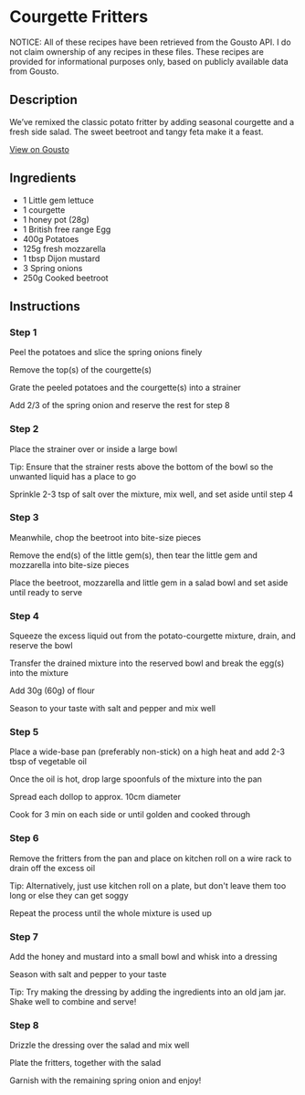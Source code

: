 # Courgette Fritters

NOTICE: All of these recipes have been retrieved from the Gousto API. I do not claim ownership of any recipes in these files. These recipes are provided for informational purposes only, based on publicly available data from Gousto.

## Description

We’ve remixed the classic potato fritter by adding seasonal courgette and a fresh side salad. The sweet beetroot and tangy feta make it a feast. 

[View on Gousto](https://www.gousto.co.uk/recipes/cookbook/courgette-fritters)

## Ingredients

- 1 Little gem lettuce
- 1 courgette
- 1 honey pot (28g)
- 1 British free range Egg
- 400g Potatoes
- 125g fresh mozzarella
- 1 tbsp Dijon mustard
- 3 Spring onions
- 250g Cooked beetroot

## Instructions


### Step 1

Peel the potatoes and slice the spring onions finely


Remove the top<span class="text-danger">(s)</span> of the courgette<span class="text-danger">(s)</span>


Grate the peeled potatoes and the courgette<span class="text-danger">(s)</span> into a strainer


Add 2/3 of the spring onion and reserve the rest for step 8


### Step 2

Place the strainer over or inside a large bowl


Tip: Ensure that the strainer rests above the bottom of the bowl so the unwanted liquid has a place to go


Sprinkle 2-3 tsp of salt over the mixture, mix well, and set aside until step 4


### Step 3

Meanwhile, chop the beetroot into bite-size pieces


Remove the end<span class="text-danger">(s)</span> of the little gem<span class="text-danger">(s)</span>, then tear the little gem and mozzarella into bite-size pieces


Place the beetroot, mozzarella and little gem in a salad bowl and set aside until ready to serve


### Step 4

Squeeze the excess liquid out from the potato-courgette mixture, drain, and reserve the bowl


Transfer the drained mixture into the reserved bowl and break the egg<span class="text-danger">(s)</span> into the mixture


Add 30g<span class="text-danger"> (60g)</span> of flour


Season to your taste with salt and pepper and mix well


### Step 5

Place a wide-base pan (preferably non-stick) on a high heat and add 2-3 tbsp of vegetable oil


Once the oil is hot, drop large spoonfuls of the mixture into the pan


Spread each dollop to approx. 10cm diameter


Cook for 3 min on each side or until golden and cooked through


### Step 6

Remove the fritters from the pan and place on kitchen roll on a wire rack to drain off the excess oil


Tip: Alternatively, just use kitchen roll on a plate, but don't leave them too long or else they can get soggy


Repeat the process until the whole mixture is used up


### Step 7

Add the honey and mustard into a small bowl and whisk into a dressing


Season with salt and pepper to your taste


Tip: Try making the dressing by adding the ingredients into an old jam jar. Shake well to combine and serve!

### Step 8

Drizzle the dressing over the salad and mix well


Plate the fritters, together with the salad


Garnish with the remaining spring onion and enjoy!

